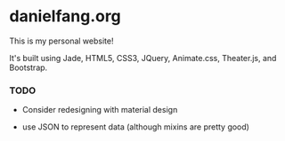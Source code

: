 # danielfang.org
This is my personal website!

It's built using Jade, HTML5, CSS3, JQuery, Animate.css, Theater.js, and Bootstrap.

### TODO

- Consider redesigning with material design

- use JSON to represent data (although mixins are pretty good)
